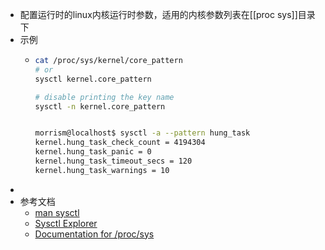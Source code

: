 - 配置运行时的linux内核运行时参数，适用的内核参数列表在[[proc sys]]目录下
- 示例
	- ```sh
	  cat /proc/sys/kernel/core_pattern
	  # or
	  sysctl kernel.core_pattern
	  
	  # disable printing the key name
	  sysctl -n kernel.core_pattern
	  
	  
	  morrism@localhost$ sysctl -a --pattern hung_task
	  kernel.hung_task_check_count = 4194304
	  kernel.hung_task_panic = 0
	  kernel.hung_task_timeout_secs = 120
	  kernel.hung_task_warnings = 10
	  ```
-
- 参考文档
	- [man sysctl](https://man7.org/linux/man-pages/man8/sysctl.8.html)
	- [Sysctl Explorer](https://sysctl-explorer.net/)
	- [Documentation for /proc/sys](https://www.kernel.org/doc/html/next/admin-guide/sysctl/)